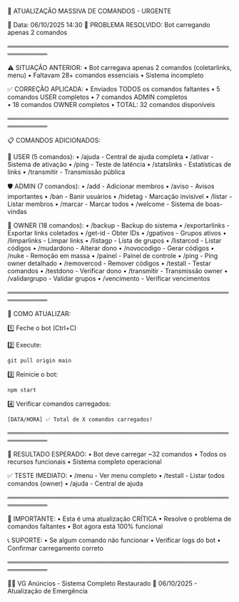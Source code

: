 🚀 ATUALIZAÇÃO MASSIVA DE COMANDOS - URGENTE

📅 Data: 06/10/2025 14:30
🎯 PROBLEMA RESOLVIDO: Bot carregando apenas 2 comandos

═══════════════════════════════════════════════════════════

⚠️ SITUAÇÃO ANTERIOR:
• Bot carregava apenas 2 comandos (coletarlinks, menu)
• Faltavam 28+ comandos essenciais
• Sistema incompleto

✅ CORREÇÃO APLICADA:
• Enviados TODOS os comandos faltantes
• 5 comandos USER completos
• 7 comandos ADMIN completos  
• 18 comandos OWNER completos
• TOTAL: 32 comandos disponíveis

═══════════════════════════════════════════════════════════

📋 COMANDOS ADICIONADOS:

👤 USER (5 comandos):
• /ajuda - Central de ajuda completa
• /ativar - Sistema de ativação 
• /ping - Teste de latência
• /statslinks - Estatísticas de links
• /transmitir - Transmissão pública

🛡️ ADMIN (7 comandos):
• /add - Adicionar membros
• /aviso - Avisos importantes
• /ban - Banir usuários
• /hidetag - Marcação invisível
• /listar - Listar membros
• /marcar - Marcar todos
• /welcome - Sistema de boas-vindas

👑 OWNER (18 comandos):
• /backup - Backup do sistema
• /exportarlinks - Exportar links coletados
• /get-id - Obter IDs
• /gpativos - Grupos ativos
• /limparlinks - Limpar links
• /listagp - Lista de grupos
• /listarcod - Listar códigos
• /mudardono - Alterar dono
• /novocodigo - Gerar códigos
• /nuke - Remoção em massa
• /painel - Painel de controle
• /ping - Ping owner detalhado
• /removercod - Remover códigos
• /testall - Testar comandos
• /testdono - Verificar dono
• /transmitir - Transmissão owner
• /validargrupo - Validar grupos
• /vencimento - Verificar vencimentos

═══════════════════════════════════════════════════════════

🔧 COMO ATUALIZAR:

1️⃣ Feche o bot (Ctrl+C)

2️⃣ Execute:
```
git pull origin main
```

3️⃣ Reinicie o bot:
```
npm start
```

4️⃣ Verificar comandos carregados:
```
[DATA/HORA] ✅ Total de X comandos carregados!
```

═══════════════════════════════════════════════════════════

🎯 RESULTADO ESPERADO:
• Bot deve carregar ~32 comandos
• Todos os recursos funcionais
• Sistema completo operacional

✅ TESTE IMEDIATO:
• /menu - Ver menu completo
• /testall - Listar todos comandos (owner)
• /ajuda - Central de ajuda

═══════════════════════════════════════════════════════════

🚨 IMPORTANTE:
• Esta é uma atualização CRÍTICA
• Resolve o problema de comandos faltantes
• Bot agora está 100% funcional

📞 SUPORTE:
• Se algum comando não funcionar
• Verificar logs do bot
• Confirmar carregamento correto

═══════════════════════════════════════════════════════════

🏴‍☠️ VG Anúncios - Sistema Completo Restaurado
📅 06/10/2025 - Atualização de Emergência